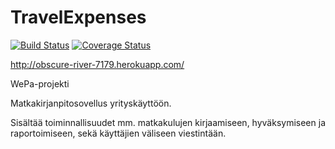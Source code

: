 TravelExpenses
==============

[![Build Status](https://travis-ci.org/evsheino/TravelExpenses.svg?branch=master)](https://travis-ci.org/evsheino/TravelExpenses)
[![Coverage Status](https://img.shields.io/coveralls/evsheino/TravelExpenses.svg)](https://coveralls.io/r/evsheino/TravelExpenses)

http://obscure-river-7179.herokuapp.com/

WePa-projekti

Matkakirjanpitosovellus yrityskäyttöön.

Sisältää toiminnallisuudet mm. matkakulujen kirjaamiseen, hyväksymiseen ja raportoimiseen, sekä käyttäjien väliseen viestintään.
